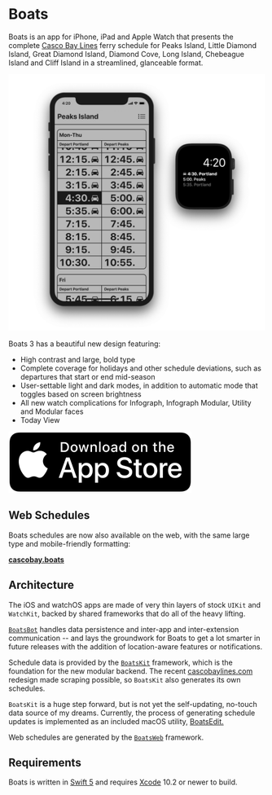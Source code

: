 # Boats

Boats is an app for iPhone, iPad and Apple Watch that presents the complete [Casco Bay Lines](https://cascobaylines.com) ferry schedule for Peaks Island, Little Diamond Island, Great Diamond Island, Diamond Cove, Long Island, Chebeague Island and Cliff Island in a streamlined, glanceable format.

![](Boats/Boats.png)

Boats 3 has a beautiful new design featuring:

* High contrast and large, bold type
* Complete coverage for holidays and other schedule deviations, such as departures that start or end mid-season
* User-settable light and dark modes, in addition to automatic mode that toggles based on screen brightness
* All new watch complications for Infograph, Infograph Modular, Utility and Modular faces
* Today View

[![Download on the App Store](Boats/App.svg)](https://itunes.apple.com/app/id1152562893)

## Web Schedules

Boats schedules are now also available on the web, with the same large type and mobile-friendly formatting:

[__cascobay.boats__](https://toddheasley.github.io/boats)

## Architecture

The iOS and watchOS apps are made of very thin layers of stock `UIKit` and `WatchKit`, backed by shared frameworks that do all of the heavy lifting.

[`BoatsBot`](BoatsBot) handles data persistence and inter-app and inter-extension communication -- and lays the groundwork for Boats to get a lot smarter in future releases with the addition of location-aware features or notifications.

Schedule data is provided by the [`BoatsKit`](BoatsKit) framework, which is the foundation for the new modular backend. The recent [cascobaylines.com](https://cascobaylines.com) redesign made scraping possible, so `BoatsKit` also generates its own schedules.

`BoatsKit` is a huge step forward, but is not yet the self-updating, no-touch data source of my dreams. Currently, the process of generating schedule updates is implemented as an included macOS utility, [BoatsEdit.](BoatsEdit)

Web schedules are generated by the [`BoatsWeb`](BoatsWeb) framework.

## Requirements

Boats is written in [Swift 5](https://docs.swift.org/swift-book) and requires [Xcode](https://developer.apple.com/xcode) 10.2 or newer to build.

